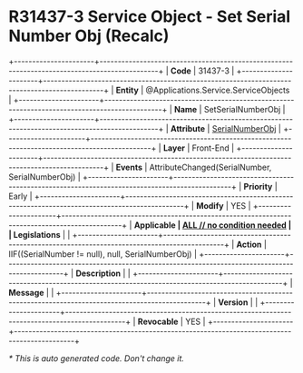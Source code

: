 ﻿---
erp.type: front-end-business-rule
erp.entity: Applications.Service.ServiceObjects
---

# R31437-3 Service Object - Set Serial Number Obj (Recalc)
+----------------------+----------------------------------------------------------------------------------------------+
| **Code**             | 31437-3                                                                                      |
+----------------------+----------------------------------------------------------------------------------------------+
| **Entity**           | @Applications.Service.ServiceObjects                                                         |
+----------------------+----------------------------------------------------------------------------------------------+
| **Name**             | SetSerialNumberObj                                                                           |
+----------------------+----------------------------------------------------------------------------------------------+
| **Attribute**        | [SerialNumberObj](../entities/Applications.Service.ServiceObjects.md#serialnumberobj)        |
+----------------------+----------------------------------------------------------------------------------------------+
| **Layer**            | Front-End                                                                                    |
+----------------------+----------------------------------------------------------------------------------------------+
| **Events**           | AttributeChanged(SerialNumber, SerialNumberObj)                                              |
+----------------------+----------------------------------------------------------------------------------------------+
| **Priority**         | Early                                                                                        |
+----------------------+----------------------------------------------------------------------------------------------+
| **Modify**           | YES                                                                                          |
+----------------------+----------------------------------------------------------------------------------------------+
| **Applicable         | [ALL // no condition needed](xref:applicable-legislations)                                   |
| Legislations**       |                                                                                              |
+----------------------+----------------------------------------------------------------------------------------------+
| **Action**           | IIF((SerialNumber != null), null, SerialNumberObj)                                           |
+----------------------+----------------------------------------------------------------------------------------------+
| **Description**      |                                                                                              |
+----------------------+----------------------------------------------------------------------------------------------+
| **Message**          |                                                                                              |
+----------------------+----------------------------------------------------------------------------------------------+
| **Version**          |                                                                                              |
+----------------------+----------------------------------------------------------------------------------------------+
| **Revocable**        | YES                                                                                          |
+----------------------+----------------------------------------------------------------------------------------------+

*\* This is auto generated code. Don't change it.*
